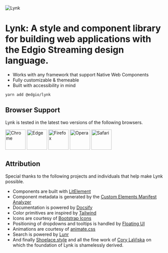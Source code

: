 <div class="splash">
<div class="splash-start">
<img class="splash-logo" src="/assets/images/logo.svg" alt="Lynk">

# <lynk-visually-hidden>Lynk:</lynk-visually-hidden> A style and component library for building web applications with the Edgio Streaming design language.

- Works with any framework that support Native Web Components
- Fully customizable & themeable
- Built with accessibility in mind
<!-- - First-class [Aurelia](/frameworks/aurelia) & [React](/frameworks/react) support -->
<!-- - Built-in localization -->

</div>
</div>


```console
yarn add @edgio/lynk
```

## Browser Support

Lynk is tested in the latest two versions of the following browsers.

<img src="/assets/images/chrome.png" alt="Chrome" width="64" height="64">
<img src="/assets/images/edge.png" alt="Edge" width="64" height="64">
<img src="/assets/images/firefox.png" alt="Firefox" width="64" height="64">
<img src="/assets/images/opera.png" alt="Opera" width="64" height="64">
<img src="/assets/images/safari.png" alt="Safari" width="64" height="64">


## Attribution

Special thanks to the following projects and individuals that help make Lynk possible.

- Components are built with [LitElement](https://lit-element.polymer-project.org/)
- Component metadata is generated by the [Custom Elements Manifest Analyzer](https://github.com/open-wc/custom-elements-manifest)
- Documentation is powered by [Docsify](https://docsify.js.org/)
- Color primitives are inspired by [Tailwind](https://tailwindcss.com/)
- Icons are courtesy of [Bootstrap Icons](https://icons.getbootstrap.com/)
- Positioning of dropdowns and tooltips is handled by [Floating UI](https://floating-ui.com/)
- Animations are courtesy of [animate.css](https://animate.style/)
- Search is powered by [Lunr](https://lunrjs.com/)
- And finally [Shoelace.style](https://shoelace.style) and all the fine work of [Cory LaViska](https://twitter.com/claviska) on which the foundation of Lynk is shamelessly derived.
